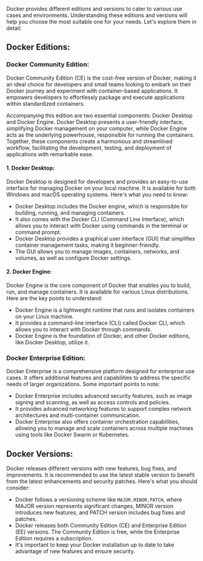 [//]: # (Docker Editions and Versions)

Docker provides different editions and versions to cater to various use cases and environments. Understanding these editions and versions will help you choose the most suitable one for your needs. Let's explore them in detail:

<h2> Docker Editions: </h2>

### Docker Community Edition:
Docker Community Edition (CE) is the cost-free version of Docker, making it an ideal choice for developers and small teams looking to embark on their Docker journey and experiment with container-based applications. It empowers developers to effortlessly package and execute applications within standardized containers. 

Accompanying this edition are two essential components: Docker Desktop and Docker Engine. Docker Desktop presents a user-friendly interface, simplifying Docker management on your computer, while Docker Engine acts as the underlying powerhouse, responsible for running the containers. Together, these components create a harmonious and streamlined workflow, facilitating the development, testing, and deployment of applications with remarkable ease.

#### 1. Docker Desktop:
Docker Desktop is designed for developers and provides an easy-to-use interface for managing Docker on your local machine. It is available for both Windows and macOS operating systems. Here's what you need to know:

- Docker Desktop includes the Docker engine, which is responsible for building, running, and managing containers.
- It also comes with the Docker CLI (Command Line Interface), which allows you to interact with Docker using commands in the terminal or command prompt.
- Docker Desktop provides a graphical user interface (GUI) that simplifies container management tasks, making it beginner-friendly.
- The GUI allows you to manage images, containers, networks, and volumes, as well as configure Docker settings.

#### 2. Docker Engine:
Docker Engine is the core component of Docker that enables you to build, run, and manage containers. It is available for various Linux distributions. Here are the key points to understand:

- Docker Engine is a lightweight runtime that runs and isolates containers on your Linux machine.
- It provides a command-line interface (CLI) called Docker CLI, which allows you to interact with Docker through commands.
- Docker Engine is the foundation of Docker, and other Docker editions, like Docker Desktop, utilize it.

### Docker Enterprise Edition:
Docker Enterprise is a comprehensive platform designed for enterprise use cases. It offers additional features and capabilities to address the specific needs of larger organizations. Some important points to note:

- Docker Enterprise includes advanced security features, such as image signing and scanning, as well as access controls and policies.
- It provides advanced networking features to support complex network architectures and multi-container communication.
- Docker Enterprise also offers container orchestration capabilities, allowing you to manage and scale containers across multiple machines using tools like Docker Swarm or Kubernetes.

<h2> Docker Versions: </h2>
Docker releases different versions with new features, bug fixes, and improvements. It is recommended to use the latest stable version to benefit from the latest enhancements and security patches. Here's what you should consider:

- Docker follows a versioning scheme like `MAJOR.MINOR.PATCH`, where MAJOR version represents significant changes, MINOR version introduces new features, and PATCH version includes bug fixes and patches.
- Docker releases both Community Edition (CE) and Enterprise Edition (EE) versions. The Community Edition is free, while the Enterprise Edition requires a subscription.
- It's important to keep your Docker installation up to date to take advantage of new features and ensure security.